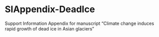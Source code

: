 # SIAppendix-DeadIce
Support Information Appendix for manuscript “Climate change induces rapid growth of dead ice in Asian glaciers”
